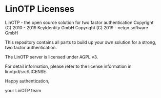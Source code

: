 LinOTP Licenses
===============

LinOTP - the open source solution for two factor authentication
  Copyright (C) 2010 - 2019 KeyIdentity GmbH
  Copyright (C) 2019 -      netgo software GmbH


This repository contains all parts to build up your own solution
for a strong, two factor authentication.

The LinOTP server is licensed under AGPL v3.

For detail information, please refer to the license information in linotpd/src/LICENSE.


Happy authentication,

   your LinOTP team

